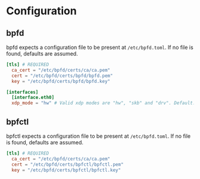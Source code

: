 Configuration
=============

## bpfd

bpfd expects a configuration file to be present at `/etc/bpfd.toml`.
If no file is found, defaults are assumed.

```toml
[tls] # REQUIRED
  ca_cert = "/etc/bpfd/certs/ca/ca.pem"
  cert = "/etc/bpfd/certs/bpfd/bpfd.pem"
  key = "/etc/bpfd/certs/bpfd/bpfd.key"

[interfaces]
  [interface.eth0]
  xdp_mode = "hw" # Valid xdp modes are "hw", "skb" and "drv". Default: "skb".
```

## bpfctl

bpfctl expects a configuration file to be present at `/etc/bpfd.toml`.
If no file is found, defaults are assumed.

```toml
[tls] # REQUIRED
  ca_cert = "/etc/bpfd/certs/ca/ca.pem"
  cert = "/etc/bpfd/certs/bpfctl/bpfctl.pem"
  key = "/etc/bpfd/certs/bpfctl/bpfctl.key"
```
